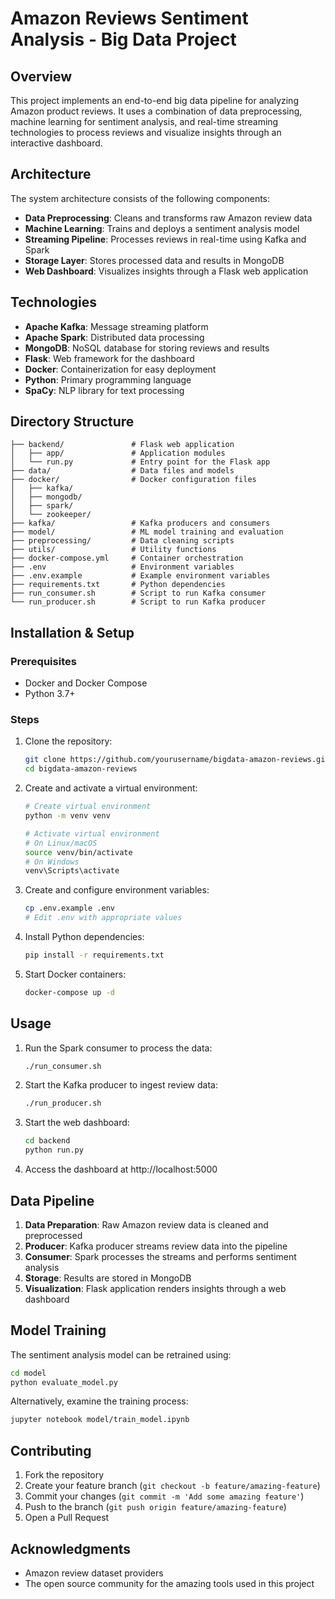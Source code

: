 # Amazon Reviews Sentiment Analysis - Big Data Project

## Overview

This project implements an end-to-end big data pipeline for analyzing Amazon product reviews. It uses a combination of data preprocessing, machine learning for sentiment analysis, and real-time streaming technologies to process reviews and visualize insights through an interactive dashboard.

## Architecture

The system architecture consists of the following components:

- **Data Preprocessing**: Cleans and transforms raw Amazon review data
- **Machine Learning**: Trains and deploys a sentiment analysis model
- **Streaming Pipeline**: Processes reviews in real-time using Kafka and Spark
- **Storage Layer**: Stores processed data and results in MongoDB
- **Web Dashboard**: Visualizes insights through a Flask web application

## Technologies

- **Apache Kafka**: Message streaming platform
- **Apache Spark**: Distributed data processing
- **MongoDB**: NoSQL database for storing reviews and results
- **Flask**: Web framework for the dashboard
- **Docker**: Containerization for easy deployment
- **Python**: Primary programming language
- **SpaCy**: NLP library for text processing

## Directory Structure

```
├── backend/               # Flask web application
│   ├── app/               # Application modules
│   └── run.py             # Entry point for the Flask app
├── data/                  # Data files and models
├── docker/                # Docker configuration files
│   ├── kafka/
│   ├── mongodb/
│   ├── spark/
│   └── zookeeper/
├── kafka/                 # Kafka producers and consumers
├── model/                 # ML model training and evaluation
├── preprocessing/         # Data cleaning scripts
├── utils/                 # Utility functions
├── docker-compose.yml     # Container orchestration
├── .env                   # Environment variables
├── .env.example           # Example environment variables
├── requirements.txt       # Python dependencies
├── run_consumer.sh        # Script to run Kafka consumer
└── run_producer.sh        # Script to run Kafka producer
```

## Installation & Setup

### Prerequisites
- Docker and Docker Compose
- Python 3.7+

### Steps

1. Clone the repository:
   ```bash
   git clone https://github.com/yourusername/bigdata-amazon-reviews.git
   cd bigdata-amazon-reviews
   ```

2. Create and activate a virtual environment:
   ```bash
   # Create virtual environment
   python -m venv venv
   
   # Activate virtual environment
   # On Linux/macOS
   source venv/bin/activate
   # On Windows
   venv\Scripts\activate
   ```

3. Create and configure environment variables:
   ```bash
   cp .env.example .env
   # Edit .env with appropriate values
   ```

4. Install Python dependencies:
   ```bash
   pip install -r requirements.txt
   ```

5. Start Docker containers:
   ```bash
   docker-compose up -d
   ```

## Usage

1. Run the Spark consumer to process the data:
   ```bash
   ./run_consumer.sh
   ```

2. Start the Kafka producer to ingest review data:
   ```bash
   ./run_producer.sh
   ```

3. Start the web dashboard:
   ```bash
   cd backend
   python run.py
   ```

4. Access the dashboard at http://localhost:5000

## Data Pipeline

1. **Data Preparation**: Raw Amazon review data is cleaned and preprocessed
2. **Producer**: Kafka producer streams review data into the pipeline
3. **Consumer**: Spark processes the streams and performs sentiment analysis
4. **Storage**: Results are stored in MongoDB
5. **Visualization**: Flask application renders insights through a web dashboard

## Model Training

The sentiment analysis model can be retrained using:
```bash
cd model
python evaluate_model.py
```

Alternatively, examine the training process:
```bash
jupyter notebook model/train_model.ipynb
```

## Contributing

1. Fork the repository
2. Create your feature branch (`git checkout -b feature/amazing-feature`)
3. Commit your changes (`git commit -m 'Add some amazing feature'`)
4. Push to the branch (`git push origin feature/amazing-feature`)
5. Open a Pull Request

## Acknowledgments

- Amazon review dataset providers
- The open source community for the amazing tools used in this project
